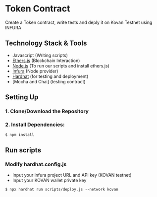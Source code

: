 # Token Contract
Create a Token contract, write tests and deply it on Kovan Testnet using INFURA

## Technology Stack & Tools

- Javascript (Writing scripts)
- [Ethers.js](https://docs.ethers.io/v5/) (Blockchain Interaction)
- [Node.js](https://nodejs.org/en/) (To run our scripts and install ethers.js)
- [Infura](https://infura.io/) (Node provider)
- [Hardhat](https://hardhat.org/) (for testing and deployment)
- [Mocha and Chai] (testing contract)

## Setting Up
### 1. Clone/Download the Repository

### 2. Install Dependencies:
```
$ npm install
```

## Run scripts

### Modify hardhat.config.js
- Input your infura project URL and API key (KOVAN testnet)
- Input your KOVAN wallet private key
```
$ npx hardhat run scripts/deploy.js --network kovan
```
